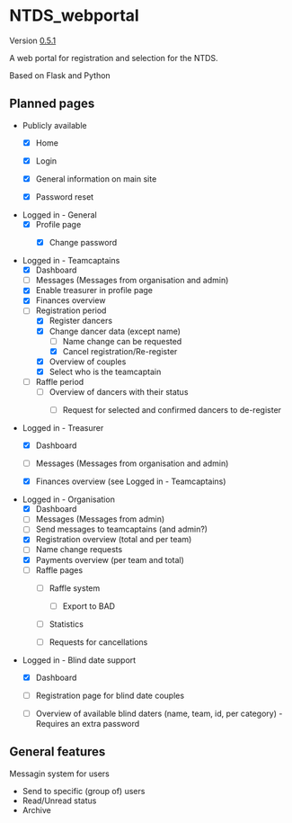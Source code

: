 # NTDS_webportal
Version [0.5.1][CHANGELOG]

A web portal for registration and selection for the NTDS.

Based on Flask and Python


## Planned pages
- Publicly available
  - [x] Home
  - [x] Login
  - [x] General information on main site
  - [x] Password reset


- Logged in - General
  - [x] Profile page
    - [x] Change password


- Logged in - Teamcaptains
  - [x] Dashboard
  - [ ] Messages (Messages from organisation and admin)
  - [x] Enable treasurer in profile page
  - [x] Finances overview
  - [ ] Registration period
    - [x] Register dancers
    - [x] Change dancer data (except name)
      - [ ] Name change can be requested
      - [x] Cancel registration/Re-register
    - [x] Overview of couples
    - [x] Select who is the teamcaptain
  - [ ] Raffle period
    - [ ] Overview of dancers with their status
      - [ ] Request for selected and confirmed dancers to de-register


- Logged in - Treasurer
  - [x] Dashboard
  - [ ] Messages (Messages from organisation and admin)
  - [x] Finances overview (see Logged in - Teamcaptains)


- Logged in - Organisation
  - [x] Dashboard
  - [ ] Messages (Messages from admin)
  - [ ] Send messages to teamcaptains (and admin?)
  - [x] Registration overview (total and per team)
  - [ ] Name change requests
  - [x] Payments overview (per team and total)
  - [ ] Raffle pages
    - [ ] Raffle system
      - [ ] Export to BAD
    - [ ] Statistics
    - [ ] Requests for cancellations


- Logged in - Blind date support
  - [x] Dashboard
  - [ ] Registration page for blind date couples
  - [ ] Overview of available blind daters (name, team, id, per category) - Requires an extra password


## General features
Messagin system for users
  - Send to specific (group of) users
  - Read/Unread status
  - Archive


[CHANGELOG]: ./CHANGELOG.md